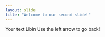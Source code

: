 ```yaml
---
layout: slide
title: "Welcome to our second slide!"
---
```

Your text
 Libin
Use the left arrow to go back!
